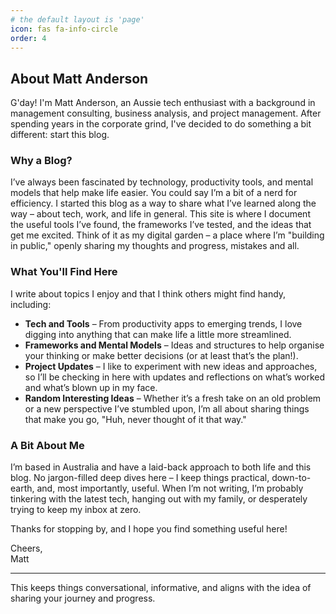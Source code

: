 ```yaml
---
# the default layout is 'page'
icon: fas fa-info-circle
order: 4
---
```


## About Matt Anderson

G'day! I'm Matt Anderson, an Aussie tech enthusiast with a background in management consulting, business analysis, and project management. After spending years in the corporate grind, I've decided to do something a bit different: start this blog.

### Why a Blog?

I’ve always been fascinated by technology, productivity tools, and mental models that help make life easier. You could say I’m a bit of a nerd for efficiency. I started this blog as a way to share what I’ve learned along the way – about tech, work, and life in general. This site is where I document the useful tools I’ve found, the frameworks I’ve tested, and the ideas that get me excited. Think of it as my digital garden – a place where I’m "building in public," openly sharing my thoughts and progress, mistakes and all.

### What You'll Find Here

I write about topics I enjoy and that I think others might find handy, including:

- **Tech and Tools** – From productivity apps to emerging trends, I love digging into anything that can make life a little more streamlined.
- **Frameworks and Mental Models** – Ideas and structures to help organise your thinking or make better decisions (or at least that’s the plan!).
- **Project Updates** – I like to experiment with new ideas and approaches, so I’ll be checking in here with updates and reflections on what’s worked and what’s blown up in my face.
- **Random Interesting Ideas** – Whether it’s a fresh take on an old problem or a new perspective I’ve stumbled upon, I’m all about sharing things that make you go, "Huh, never thought of it that way."

### A Bit About Me

I’m based in Australia and have a laid-back approach to both life and this blog. No jargon-filled deep dives here – I keep things practical, down-to-earth, and, most importantly, useful. When I’m not writing, I’m probably tinkering with the latest tech, hanging out with my family, or desperately trying to keep my inbox at zero.

Thanks for stopping by, and I hope you find something useful here!

Cheers,  
Matt

---

This keeps things conversational, informative, and aligns with the idea of sharing your journey and progress.
